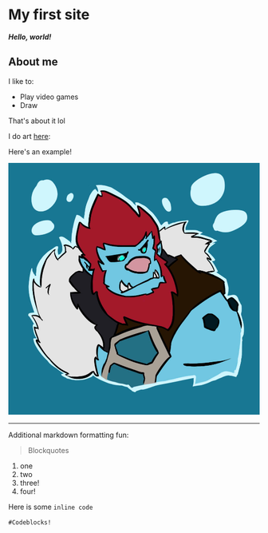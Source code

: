 # My first site

***Hello, world!***

## About me
I like to:
* Play video games
* Draw

That's about it lol

I do art [here](https://www.instagram.com/zaceffaxedee/):

Here's an example! 

![Image](THIS%20ONE%20IS%20THE%20DP.jpg)

---

Additional markdown formatting fun:

> Blockquotes

1. one
2. two
3. three!
4. four!

Here is some `inline code`

```
#Codeblocks!
```
